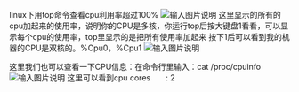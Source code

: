 linux下用top命令查看cpu利用率超过100%
![输入图片说明](https://images.gitee.com/uploads/images/2018/1009/090339_fb787b0c_87650.png "屏幕截图.png")
这里显示的所有的cpu加起来的使用率，说明你的CPU是多核，你运行top后按大键盘1看看，可以显示每个cpu的使用率，top里显示的是把所有使用率加起来
按下1后可以看到我的机器的CPU是双核的。%Cpu0，%Cpu1
![输入图片说明](https://images.gitee.com/uploads/images/2018/1009/090346_82892b3c_87650.png "屏幕截图.png")

这里我们也可以查看一下CPU信息：在命令行里输入：cat /proc/cpuinfo
![输入图片说明](https://images.gitee.com/uploads/images/2018/1009/090355_5f1638d2_87650.png "屏幕截图.png")
这里可以看到cpu cores       : 2

